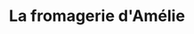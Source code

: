 ---
title: "La fromagerie d'Amélie"
url: /saint-germain-en-laye/la-fromagerie-damelie/
shop: fromage
---